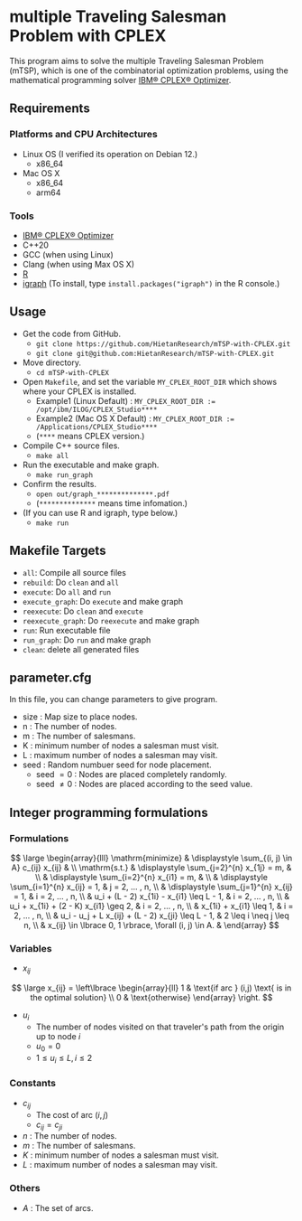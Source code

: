 # multiple Traveling Salesman Problem with CPLEX

This program aims to solve the multiple Traveling Salesman Problem (mTSP), which is one of the combinatorial optimization problems, using the mathematical programming solver [IBM® CPLEX® Optimizer](https://www.ibm.com/products/ilog-cplex-optimization-studio/cplex-optimizer).

## Requirements

### Platforms and CPU Architectures
* Linux OS (I verified its operation on Debian 12.)
	* x86_64
* Mac OS X
	* x86_64
	* arm64

### Tools

* [IBM® CPLEX® Optimizer](https://www.ibm.com/products/ilog-cplex-optimization-studio/cplex-optimizer)
* C++20
* GCC (when using Linux)
* Clang (when using Max OS X)
* [R](https://www.r-project.org/)
* [igraph](https://igraph.org/) (To install, type `install.packages("igraph")` in the R console.)

## Usage

* Get the code from GitHub.
	* `git clone https://github.com/HietanResearch/mTSP-with-CPLEX.git`
	* `git clone git@github.com:HietanResearch/mTSP-with-CPLEX.git`
* Move directory.
	* `cd mTSP-with-CPLEX`
* Open `Makefile`, and set the variable `MY_CPLEX_ROOT_DIR` which shows where your CPLEX is installed.
	* Example1 (Linux Default) : `MY_CPLEX_ROOT_DIR := /opt/ibm/ILOG/CPLEX_Studio****`
  * Example2 (Mac OS X Default) : `MY_CPLEX_ROOT_DIR := /Applications/CPLEX_Studio****`
  * (`****` means CPLEX version.)
* Compile C++ source files.
	* `make all`
* Run the executable and make graph.
	* `make run_graph`
* Confirm the results.
	* `open out/graph_**************.pdf`
	* (`**************` means time infomation.)
* (If you can use R and igraph, type below.)
  * `make run`

## Makefile Targets

* `all`: Compile all source files
* `rebuild`: Do `clean` and `all`
* `execute`: Do `all` and `run`
* `execute_graph`: Do `execute` and make graph
* `reexecute`: Do `clean` and `execute`
* `reexecute_graph`: Do `reexecute` and make graph
* `run`: Run executable file
* `run_graph`: Do `run` and make graph
* `clean`: delete all generated files

## parameter.cfg

In this file, you can change parameters to give program.

* size : Map size to place nodes.
* n : The number of nodes.
* m : The number of salesmans.
* K : minimum number of nodes a salesman must visit.
* L : maximum number of nodes a salesman may visit.
* seed : Random numbuer seed for node placement.
  * seed $` = 0 `$ : Nodes are placed completely randomly.
  * seed $` \neq 0 `$ : Nodes are placed according to the seed value.
  
## Integer programming formulations

### Formulations

$$
	\large
	\begin{array}{lll}
		\mathrm{minimize}	& \displaystyle \sum_{(i, j) \in A} c_{ij} x_{ij}	& \\
		\mathrm{s.t.}    	& \displaystyle \sum_{j=2}^{n} x_{1j} = m, & \\
											& \displaystyle \sum_{i=2}^{n} x_{i1} = m, & \\
											& \displaystyle \sum_{i=1}^{n} x_{ij} = 1, & j = 2, ... , n, \\
					 						& \displaystyle \sum_{j=1}^{n} x_{ij} = 1, & i = 2, ... , n, \\
											& u_i + (L - 2) x_{1i} - x_{i1} \leq L - 1, & i = 2, ... , n, \\
					 						& u_i + x_{1i} + (2 - K) x_{i1} \geq 2,				 & i = 2, ... , n, \\
											& x_{1i} + x_{i1} \leq 1, 								 & i = 2, ... , n, \\
					 						& u_i - u_j + L x_{ij} + (L - 2) x_{ji} \leq L - 1, & 2 \leq i \neq j \leq n, \\
											& x_{ij} \in \lbrace 0, 1 \rbrace, \forall (i, j) \in A. & 
	\end{array}
$$

### Variables

* $` x_{ij} `$
  
$$
	\large
	x_{ij} = 
	\left\lbrace
		\begin{array}{ll}
			1 & \text{if arc } (i,j) \text{ is in the optimal solution} \\
			0 & \text{otherwise}
		\end{array}
	\right.
$$

* $` u_i `$
  * The number of nodes visited on that traveler's path from the origin up to node $` i `$
  * $` u_0 = 0 `$
  * $` 1 \leq u_i \leq L, i \leq 2 `$



### Constants

* $` c_{ij} `$
  * The cost of arc $` (i, j) `$
  * $` c_{ij} = c_{ji} `$
* $` n `$ : The number of nodes.
* $` m `$ : The number of salesmans.
* $` K `$ : minimum number of nodes a salesman must visit.
* $` L `$ : maximum number of nodes a salesman may visit.

### Others

* $` A `$ : The set of arcs.

